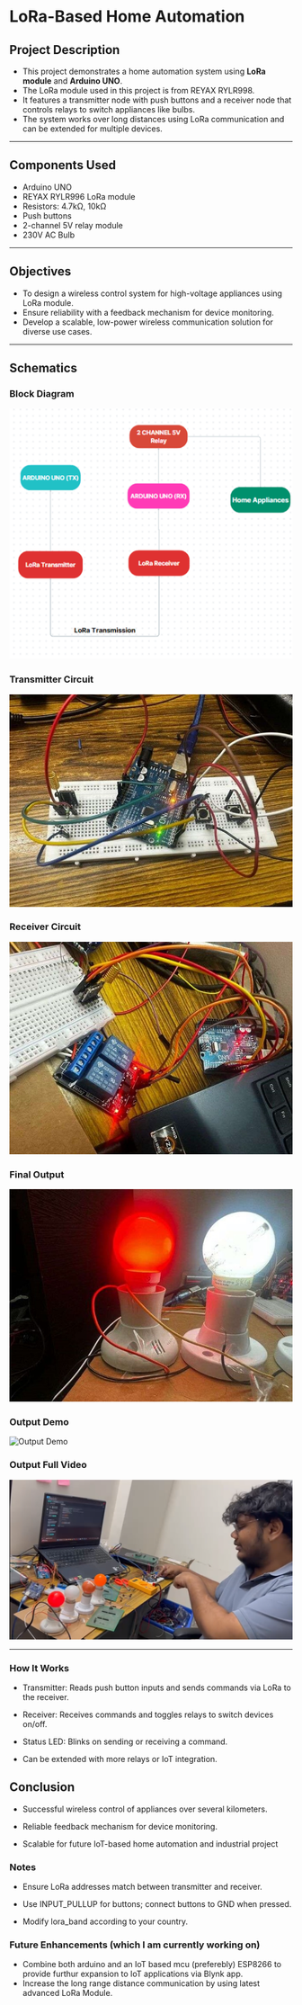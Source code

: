 # LoRa-Based Home Automation

## Project Description
- This project demonstrates a home automation system using **LoRa module** and **Arduino UNO**.
- The LoRa module used in this project is from REYAX RYLR998.  
- It features a transmitter node with push buttons and a receiver node that controls relays to switch appliances like bulbs.  
- The system works over long distances using LoRa communication and can be extended for multiple devices.

---

## Components Used
- Arduino UNO  
- REYAX RYLR996 LoRa module  
- Resistors: 4.7kΩ, 10kΩ  
- Push buttons  
- 2-channel 5V relay module  
- 230V AC Bulb  

---

## Objectives

- To design a wireless control system for high-voltage appliances using LoRa module.
- Ensure reliability with a feedback mechanism for device monitoring.
- Develop a scalable, low-power wireless communication solution for diverse use cases.



---

## Schematics

### Block Diagram
![Block Diagram](Schematics/Block_Diagram.png)

### Transmitter Circuit
![Transmitter Circuit](Schematics/Tx_Circuit.jpg)

### Receiver Circuit 
![Receiver Circuit](Schematics/Rx_Circuit.jpg)

### Final Output
![Final Output](Schematics/Final_Output.jpg)
 
### Output Demo
![Output Demo](Schematics/Output_Video.gif)

### Output Full Video 
[![Output Demo](Schematics/output_video_thumbnail.png)](https://drive.google.com/file/d/1jNHrHwkPXUkkM4JPjAeco0OXrOQGzfVR/view?usp=sharing)

---

### How It Works

- Transmitter: Reads push button inputs and sends commands via LoRa to the receiver.

- Receiver: Receives commands and toggles relays to switch devices on/off.

- Status LED: Blinks on sending or receiving a command.

- Can be extended with more relays or IoT integration.

## Conclusion

- Successful wireless control of appliances over several kilometers.

- Reliable feedback mechanism for device monitoring.

- Scalable for future IoT-based home automation and industrial project


### Notes

- Ensure LoRa addresses match between transmitter and receiver.

- Use INPUT_PULLUP for buttons; connect buttons to GND when pressed.

- Modify lora_band according to your country.

### Future Enhancements (which I am currently working on)

- Combine both arduino and an IoT based mcu (preferebly) ESP8266 to provide furthur expansion to IoT applications via Blynk app.
- Increase the long range distance communication by using latest advanced LoRa Module.